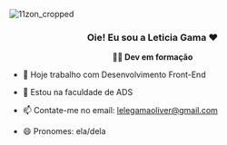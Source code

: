 ![11zon_cropped](https://github.com/user-attachments/assets/f2383a36-8196-4689-b778-20d11684784b)

<h3 align="center"> 
  Oie! Eu sou a Leticia Gama ❤️
</h3>

<p align="center">
     <b>👩‍💻 Dev em formação</b>
</p>

- 🔭 Hoje trabalho com Desenvolvimento Front-End
- 🌱 Estou na faculdade de ADS
- 📫 Contate-me no email: lelegamaoliver@gmail.com

- 😄 Pronomes: ela/dela
